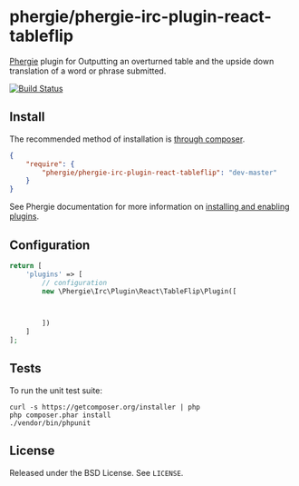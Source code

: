 # phergie/phergie-irc-plugin-react-tableflip

[Phergie](http://github.com/phergie/phergie-irc-bot-react/) plugin for Outputting an overturned table and the upside down translation of a word or phrase submitted.

[![Build Status](https://secure.travis-ci.org/phergie/phergie-irc-plugin-react-tableflip.png?branch=master)](http://travis-ci.org/phergie/phergie-irc-plugin-react-tableflip)

## Install

The recommended method of installation is [through composer](http://getcomposer.org).

```JSON
{
    "require": {
        "phergie/phergie-irc-plugin-react-tableflip": "dev-master"
    }
}
```

See Phergie documentation for more information on
[installing and enabling plugins](https://github.com/phergie/phergie-irc-bot-react/wiki/Usage#plugins).

## Configuration


```php
return [
    'plugins' => [
        // configuration
        new \Phergie\Irc\Plugin\React\TableFlip\Plugin([



        ])
    ]
];
```

## Tests

To run the unit test suite:

```
curl -s https://getcomposer.org/installer | php
php composer.phar install
./vendor/bin/phpunit
```

## License

Released under the BSD License. See `LICENSE`.
